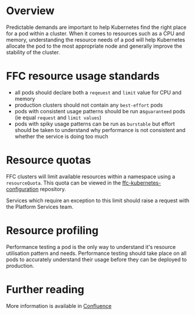# Overview
Predictable demands are important to help Kubernetes find the right place for a pod within a cluster.  When it comes to resources such as a CPU and memory, understanding the resource needs of a pod will help Kubernetes allocate the pod to the most appropriate node and generally improve the stability of the cluster.

# FFC resource usage standards
- all pods should declare both a `reqeuest` and `limit` value for CPU and memory
- production clusters should not contain any `best-effort` pods
- pods with consistent usage patterns should be run as`guaranteed` pods (ie equal `request` and `limit values`)
- pods with spiky usage patterns can be run as `burstable` but effort should be taken to understand why performance is not consistent and whether the service is doing too much

# Resource quotas
FFC clusters will limit available resources within a namespace using a `resourceQuota`.  This quota can be viewed in the [ffc-kubernetes-configuration](https://github.com/DEFRA/ffc-kubernetes-configuration/tree/master/resource-quotas) repository.

Services which require an exception to this limit should raise a request with the Platform Services team.

# Resource profiling
Performance testing a pod is the only way to understand it's resource utilisation pattern and needs.  Performance testing should take place on all pods to accurately understand their usage before they can be deployed to production.

# Further reading
More information is available in [Confluence](https://eaflood.atlassian.net/wiki/spaces/FPS/pages/1616576613/Pod+resource+usage)
